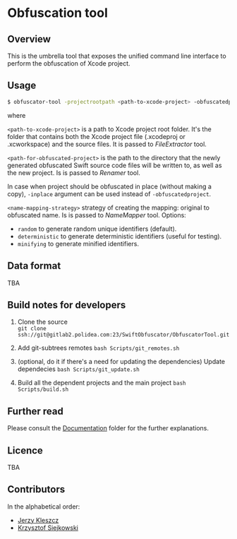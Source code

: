 # Obfuscation tool

## Overview

This is the umbrella tool that exposes the unified command line interface to perform the obfuscation of Xcode project.

## Usage

```bash
$ obfuscator-tool -projectrootpath <path-to-xcode-project> -obfuscatedproject `<path-for-obfuscated-project>` -namemappingstrategy <name-mapping-strategy>
```

where

`<path-to-xcode-project>` is a path to Xcode project root folder. It\'s the folder that contains both the Xcode project file (.xcodeproj or .xcworkspace) and the source files. It is passed to _FileExtractor_ tool.

`<path-for-obfuscated-project>` is the path to the directory that the newly generated obfuscated Swift source code files will be written to, as well as the new project. Is is passed to _Renamer_ tool.

In case when project should be obfuscated in place (without making a copy), `-inplace` argument can be used instead of `-obfuscatedproject`.

`<name-mapping-strategy>` strategy of creating the mapping: original to obfuscated name. Is is passed to _NameMapper_ tool. Options:
- `random` to generate random unique identifiers (default).
- `deterministic` to generate deterministic identifiers (useful for testing).
- `minifying` to generate minified identifiers.

## Data format

TBA

## Build notes for developers

1. Clone the source  
   `git clone ssh://git@gitlab2.polidea.com:23/SwiftObfuscator/ObfuscatorTool.git`

2. Add git-subtrees remotes
   `bash Scripts/git_remotes.sh`

3. (optional, do it if there's a need for updating the dependencies) Update dependecies
   `bash Scripts/git_update.sh`

4. Build all the dependent projects and the main project
   `bash Scripts/build.sh`

## Further read

Please consult the [Documentation](Documentation/) folder for the further explanations.

## Licence

TBA

## Contributors

In the alphabetical order:

* [Jerzy Kleszcz](jerzy.kleszcz@polidea.com)
* [Krzysztof Siejkowski](krzysztof.siejkowski@polidea.com)
